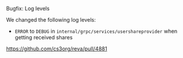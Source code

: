 Bugfix: Log levels

We changed the following log levels:

- `ERROR` to `DEBUG` in `internal/grpc/services/usershareprovider` when getting received shares

https://github.com/cs3org/reva/pull/4881
